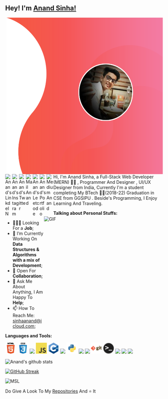 ## Hey! I'm [Anand Sinha!](https://anand-sinha.github.io/PersonalPortfolio/)
<img align="right" width="500" height="500" src="https://raw.githubusercontent.com/Anand-Sinha/Anand-Sinha/main/img/home-banner-bg.png">
<a href="https://www.linkedin.com/in/anand-sinha13/">
  <img align="left" alt="Anand's LinkdeIN" width="22px" src="https://cdn.jsdelivr.net/npm/simple-icons@v3/icons/linkedin.svg" />
</a>
<a href="https://www.instagram.com/anandsinha_/">
  <img align="left" alt="Anand's Instagram" width="22px" src="https://cdn.jsdelivr.net/npm/simple-icons@v3/icons/instagram.svg" />
</a>
<a href="https://twitter.com/13_anand">
  <img align="left" alt="Anand's Twitter" width="22px" src="https://cdn.jsdelivr.net/npm/simple-icons@3.13.0/icons/twitter.svg" />
</a>
<a href="mailto:sinhaanand@icloud.com">
  <img align="left" alt="Mail Anand" width="22px" src="https://cdn.jsdelivr.net/npm/simple-icons@3.1.0/icons/gmail.svg" />
</a>
<a href="https://leetcode.com/Anand-Sinha/">
  <img align="left" alt="Anand's Leetcode" width="22px" src="https://cdn.jsdelivr.net/npm/simple-icons@3.1.0/icons/leetcode.svg" />
</a>
<a href="https://anand-sinha.github.io/PersonalPortfolio/">
  <img align="left" alt="Anand's Portfolio" width="22px" src="https://cdn4.iconfinder.com/data/icons/contact-us-19/48/15-512.png"  />
</a>
<a href="https://dakshp07.medium.com/">
  <img align="left" alt="Medium Anand" width="22px" src="https://cdn.jsdelivr.net/npm/simple-icons@3.13.0/icons/medium.svg" />
</a>


<br />
<br />

Hi, I'm Anand Sinha, a Full-Stack Web Developer (MERN) 👨‍💻 , Programmer And Designer , UI/UX Designer from India, Currently I'm a student completing My BTech 👨‍🎓(2018-22) Graduation in CSE from GGSIPU . Beside's Programming, I Enjoy Learning And Traveling.

  <img align="right" alt="GIF"  width="380"  height="350"  src="https://media4.giphy.com/media/M9gbBd9nbDrOTu1Mqx/giphy.gif" />

**Talking about Personal Stuffs:**

- 👨🏽‍💻 Looking For a **Job**;
- 🌱 I’m Currently Working On **Data Structures & Algorithms with a mix of Development**;
- 👯 Open For **Collaboration**;
- 💬 Ask Me About Anything, I Am Happy To **Help**;
- 📫 How To Reach Me: sinhaanand@icloud.com;

**Languages and Tools:**  


<code><img height="35" src="https://raw.githubusercontent.com/github/explore/80688e429a7d4ef2fca1e82350fe8e3517d3494d/topics/html/html.png"></code>
<code><img height="35" src="https://raw.githubusercontent.com/github/explore/80688e429a7d4ef2fca1e82350fe8e3517d3494d/topics/css/css.png"></code>
<code><img height="35" src="https://openjsf.org/wp-content/uploads/sites/84/2019/10/jquery-logo-vertical_large_square.png"></code>
<code><img height="35" src="https://raw.githubusercontent.com/github/explore/80688e429a7d4ef2fca1e82350fe8e3517d3494d/topics/javascript/javascript.png"></code>
<code><img height="35" src="https://raw.githubusercontent.com/github/explore/80688e429a7d4ef2fca1e82350fe8e3517d3494d/topics/cpp/cpp.png"></code>
<code><img height="35" src="https://specials-images.forbesimg.com/imageserve/5e7cce1921695a000666cc29/960x0.jpg?fit=scale"></code>
<code><img height="35" src="https://raw.githubusercontent.com/github/explore/80688e429a7d4ef2fca1e82350fe8e3517d3494d/topics/python/python.png"></code>
<code><img height="35" src="https://d1.awsstatic.com/asset-repository/products/amazon-rds/1024px-MySQL.ff87215b43fd7292af172e2a5d9b844217262571.png"></code>
<code><img height="35" src="https://banner2.cleanpng.com/20180427/zce/kisspng-figma-user-interface-design-designer-logo-apps-design-5ae2b107507599.2852510515248058953296.jpg"></code>
<code><img height="35" src="https://raw.githubusercontent.com/github/explore/80688e429a7d4ef2fca1e82350fe8e3517d3494d/topics/git/git.png"></code>
<code><img height="35" src="https://raw.githubusercontent.com/github/explore/80688e429a7d4ef2fca1e82350fe8e3517d3494d/topics/terminal/terminal.png"></code>
<code><img height="35" src="https://code.visualstudio.com/assets/updates/1_35/logo-stable.png"></code>
<code><img height="35" src="https://d2eip9sf3oo6c2.cloudfront.net/tags/images/000/001/085/square_280/firebaselogo.png"></code>
<code><img height="35" src="https://assets.ubuntu.com/v1/29985a98-ubuntu-logo32.png"></code>




![Anand's github stats](https://github-readme-stats.vercel.app/api?username=Anand-Sinha&&show_icons=true&hide_border=false&title_color=ffffff&text_color=daf7dc&icon_color=bb2acf&bg_color=191919)

[![GitHub Streak](https://github-readme-streak-stats.herokuapp.com/?user=Anand-Sinha&theme=dark)](https://git.io/streak-stats)

![MSL](https://github-readme-stats.vercel.app/api/top-langs/?username=Anand-Sinha&layout=compact&hide_border=false&title_color=ffffff&text_color=daf7dc&icon_color=bb2acf&bg_color=191919)

Do Give A Look To My [Repositories](https://github.com/Anand-Sinha?tab=repositories) And ⭐ It
